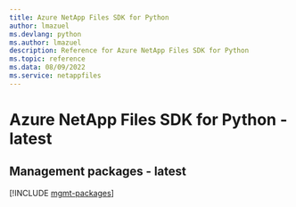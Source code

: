 ```yaml
---
title: Azure NetApp Files SDK for Python
author: lmazuel
ms.devlang: python
ms.author: lmazuel
description: Reference for Azure NetApp Files SDK for Python
ms.topic: reference
ms.data: 08/09/2022
ms.service: netappfiles
---
```

# Azure NetApp Files SDK for Python - latest

## Management packages - latest
[!INCLUDE [mgmt-packages](netapp-files-mgmt-index.md)]